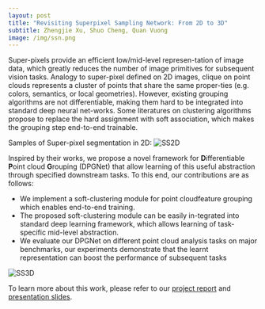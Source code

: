 ```yaml
---
layout: post
title: "Revisiting Superpixel Sampling Network: From 2D to 3D"
subtitle: Zhengjie Xu, Shuo Cheng, Quan Vuong
image: /img/ssn.png
---
```


Super-pixels provide an efficient low/mid-level represen-tation of image data, which greatly reduces the number of image primitives for subsequent vision tasks. Analogy to super-pixel defined on 2D images, clique on point clouds represents a cluster of points that share the same proper-ties (e.g. colors, semantics, or local geometries). However, existing grouping algorithms are not differentiable, making them hard to be integrated into standard deep neural net-works. Some literatures on clustering algorithms propose to replace the hard assignment with soft association, which makes the grouping step end-to-end trainable.

Samples of Super-pixel segmentation in 2D:
![SS2D](/assets/pdf/ssn-1.png)

Inspired  by  their works,  we propose a novel framework for **D**ifferentiable **P**oint cloud **G**rouping (DPGNet) that allow learning of this useful abstraction through specified downstream tasks. To this end, our contributions are as follows:

- We implement a soft-clustering module for point cloudfeature grouping which enables end-to-end training.
- The proposed soft-clustering module can be easily in-tegrated into standard deep learning framework, which allows learning of task-specific mid-level abstraction.
- We  evaluate our DPGNet on different point cloud analysis tasks on major benchmarks, our experiments demonstrate that the learnt representation can boost the performance of subsequent tasks

![SS3D](/assets/pdf/ssn-2.png)

To learn more about this work, please refer to our [project report](/assets/pdf/ssn.pdf) and [presentation slides](/assets/pdf/ssn-pre.pdf).